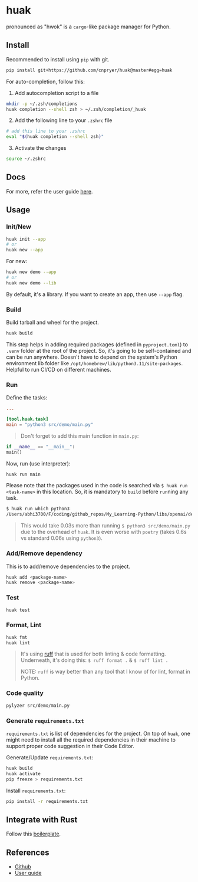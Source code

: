 # huak

pronounced as "hwok" is a `cargo`-like package manager for Python.

## Install

Recommended to install using `pip` with git.

```sh
pip install git+https://github.com/cnpryer/huak@master#egg=huak
```

For auto-completion, follow this:

1. Add autocompletion script to a file

```sh
mkdir -p ~/.zsh/completions
huak completion --shell zsh > ~/.zsh/completion/_huak
```

2. Add the following line to your `.zshrc` file

```sh
# add this line to your .zshrc
eval "$(huak completion --shell zsh)"
```

3. Activate the changes

```sh
source ~/.zshrc
```

## Docs

For more, refer the user guide [here](https://github.com/cnpryer/huak/blob/master/docs/user_guide.md).

## Usage

### Init/New

```sh
huak init --app
# or
huak new --app
```

For new:

```sh
huak new demo --app
# or
huak new demo --lib
```

By default, it's a library. If you want to create an app, then use `--app` flag.

### Build

Build tarball and wheel for the project.

```sh
huak build
```

This step helps in adding required packages (defined in `pyproject.toml`) to `.venv` folder at the root of the project. So, it's going to be self-contained and can be run anywhere. Doesn't have to depend on the system's Python environment lib folder like `/opt/homebrew/lib/python3.11/site-packages`. Helpful to run CI/CD on different machines.

### Run

Define the tasks:

```toml
...

[tool.huak.task]
main = "python3 src/demo/main.py"
```

> Don't forget to add this main function in `main.py`:

```python
if __name__ == "__main__":
main()
```

Now, run (use interpreter):

```sh
huak run main
```

Please note that the packages used in the code is searched via `$ huak run <task-name>` in this location. So, it is mandatory to `build` before `run`ning any task.

```sh
$ huak run which python3
/Users/abhi3700/F/coding/github_repos/My_Learning-Python/libs/openai/demo/.venv/bin/python3
```

> This would take 0.03s more than running `$ python3 src/demo/main.py` due to the overhead of `huak`. It is even worse with `poetry` (takes 0.6s vs standard 0.06s using `python3`).

### Add/Remove dependency

This is to add/remove dependencies to the project.

```sh
huak add <package-name>
huak remove <package-name>
```

### Test

```sh
huak test
```

### Format, Lint

```sh
huak fmt
huak lint
```

> It's using [ruff](https://github.com/astral-sh/ruff) that is used for both linting & code formatting. <br/>
> Underneath, it's doing this: `$ ruff format .` & `$ ruff lint .` <br/>
>
> NOTE: `ruff` is way better than any tool that I know of for lint, format in Python. <br/>

### Code quality

```sh
pylyzer src/demo/main.py
```

### Generate `requirements.txt`

`requirements.txt` is list of dependencies for the project. On top of `huak`, one might need to install all the required dependencies in their machine to support proper code suggestion in their Code Editor.

Generate/Update `requirements.txt`:

```sh
huak build
huak activate
pip freeze > requirements.txt
```

Install `requirements.txt`:

```sh
pip install -r requirements.txt
```

## Integrate with Rust

Follow this [boilerplate](https://github.com/abhi3700/rusty-py-boilerplate).

## References

- [Github](https://github.com/cnpryer/huak/)
- [User guide](https://github.com/cnpryer/huak/blob/master/docs/user_guide.md)
